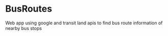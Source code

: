 # BusRoutes
Web app using google and transit land apis to find bus route information of nearby bus stops
